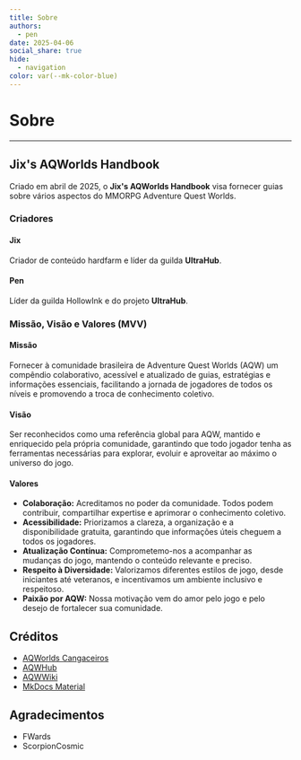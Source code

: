 ```yaml
---
title: Sobre
authors:
  - pen
date: 2025-04-06
social_share: true
hide:
  - navigation
color: var(--mk-color-blue)
---
```

# Sobre
---

## Jix's AQWorlds Handbook
Criado em abril de 2025, o **Jix's AQWorlds Handbook** visa fornecer guias sobre vários aspectos do MMORPG Adventure Quest Worlds.

### Criadores

#### Jix
Criador de conteúdo hardfarm e líder da guilda **UltraHub**.
#### Pen
Líder da guilda HollowInk e do projeto **UltraHub**.

### Missão, Visão e Valores (MVV)
#### Missão
Fornecer à comunidade brasileira de Adventure Quest Worlds (AQW) um compêndio colaborativo, acessível e atualizado de guias, estratégias e informações essenciais, facilitando a jornada de jogadores de todos os níveis e promovendo a troca de conhecimento coletivo.

#### Visão
Ser reconhecidos como uma referência global para AQW, mantido e enriquecido pela própria comunidade, garantindo que todo jogador tenha as ferramentas necessárias para explorar, evoluir e aproveitar ao máximo o universo do jogo.

#### Valores
- **Colaboração:** Acreditamos no poder da comunidade. Todos podem contribuir, compartilhar expertise e aprimorar o conhecimento coletivo.
- **Acessibilidade:** Priorizamos a clareza, a organização e a disponibilidade gratuita, garantindo que informações úteis cheguem a todos os jogadores.
- **Atualização Contínua:** Comprometemo-nos a acompanhar as mudanças do jogo, mantendo o conteúdo relevante e preciso.
- **Respeito à Diversidade:** Valorizamos diferentes estilos de jogo, desde iniciantes até veteranos, e incentivamos um ambiente inclusivo e respeitoso.
- **Paixão por AQW:** Nossa motivação vem do amor pelo jogo e pelo desejo de fortalecer sua comunidade.

## Créditos
- [AQWorlds Cangaceiros](https://aqwcangaceiros.wordpress.com/)
- [AQWHub](https://www.aqwhub.com/)
- [AQWWiki](https://aqwwiki.wikidot.com/)
- [MkDocs Material](https://squidfunk.github.io/mkdocs-material/)

## Agradecimentos
- FWards
- ScorpionCosmic
